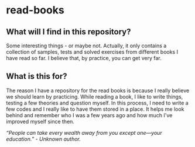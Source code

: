 # read-books

## What will I find in this repository?
Some interesting things - or maybe not. Actually, it only contains a collection of samples, tests and solved exercises from different books I have read so far. I believe that, by practice, you can get very far.

## What is this for?
The reason I have a repository for the read books is because I really believe we should learn by practicing. While reading a book, I like to write things, testing a few theories and question myself. In this process, I need to write a few codes and I really like to have them stored in a place. It helps me look behind and remember who I was a few years ago and how much I've improved myself since then.

_“People can take every wealth away from you except one—your education.”  - Unknown author._
